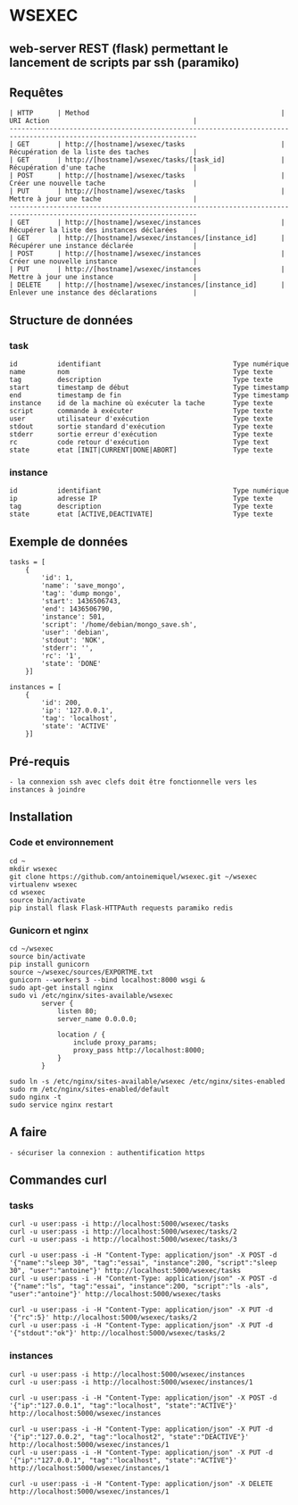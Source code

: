 
# WSEXEC
## web-server REST (flask) permettant le lancement de scripts par ssh (paramiko)

## Requêtes

    | HTTP      | Method                                                | URI Action                                    |
    ---------------------------------------------------------------------------------------------------------------------
    | GET       | http://[hostname]/wsexec/tasks                        | Récupération de la liste des taches           |
    | GET       | http://[hostname]/wsexec/tasks/[task_id]              | Récupération d'une tache                      |
    | POST      | http://[hostname]/wsexec/tasks                        | Créer une nouvelle tache                      |
    | PUT       | http://[hostname]/wsexec/tasks                        | Mettre à jour une tache                       |
    ---------------------------------------------------------------------------------------------------------------------
    | GET       | http://[hostname]/wsexec/instances                    | Récupérer la liste des instances déclarées    |
    | GET       | http://[hostname]/wsexec/instances/[instance_id]      | Récupérer une instance déclarée               |
    | POST      | http://[hostname]/wsexec/instances                    | Créer une nouvelle instance                   |
    | PUT       | http://[hostname]/wsexec/instances                    | Mettre à jour une instance                    |
    | DELETE    | http://[hostname]/wsexec/instances/[instance_id]      | Enlever une instance des déclarations         |

## Structure de données

### task
	id          identifiant                                 Type numérique
	name        nom                                         Type texte
	tag         description                                 Type texte
	start       timestamp de début                          Type timestamp
	end         timestamp de fin                            Type timestamp
	instance    id de la machine où exécuter la tache       Type texte
	script      commande à exécuter                         Type texte
	user        utilisateur d'exécution                     Type texte
	stdout      sortie standard d'exécution                 Type texte
	stderr      sortie erreur d'exécution                   Type texte
	rc          code retour d'exécution                     Type text
	state       etat [INIT|CURRENT|DONE|ABORT]              Type texte

### instance
	id          identifiant                                 Type numérique
	ip          adresse IP                                  Type texte
	tag         description                                 Type texte
	state       etat [ACTIVE,DEACTIVATE]                    Type texte 

## Exemple de données

    tasks = [
        {
            'id': 1,
            'name': 'save_mongo',
            'tag': 'dump mongo',
            'start': 1436506743,
            'end': 1436506790,
            'instance': 501,
            'script': '/home/debian/mongo_save.sh',
            'user': 'debian',
            'stdout': 'NOK',
            'stderr': '',
            'rc': '1',
            'state': 'DONE'
        }]

    instances = [
        {
            'id': 200,
            'ip': '127.0.0.1',
            'tag': 'localhost',
            'state': 'ACTIVE'
        }]

## Pré-requis

	- la connexion ssh avec clefs doit être fonctionnelle vers les instances à joindre

## Installation
### Code et environnement
    cd ~
    mkdir wsexec
    git clone https://github.com/antoinemiquel/wsexec.git ~/wsexec
    virtualenv wsexec
    cd wsexec
    source bin/activate
    pip install flask Flask-HTTPAuth requests paramiko redis
    
### Gunicorn et nginx
    cd ~/wsexec
    source bin/activate
    pip install gunicorn
    source ~/wsexec/sources/EXPORTME.txt
    gunicorn --workers 3 --bind localhost:8000 wsgi &
    sudo apt-get install nginx
    sudo vi /etc/nginx/sites-available/wsexec    
            server {
                listen 80;
                server_name 0.0.0.0;
            
                location / {
                    include proxy_params;
                    proxy_pass http://localhost:8000;
                }
            }
    
    sudo ln -s /etc/nginx/sites-available/wsexec /etc/nginx/sites-enabled
    sudo rm /etc/nginx/sites-enabled/default
    sudo nginx -t
    sudo service nginx restart
    
## A faire
    - sécuriser la connexion : authentification https

## Commandes curl

### tasks
    curl -u user:pass -i http://localhost:5000/wsexec/tasks
    curl -u user:pass -i http://localhost:5000/wsexec/tasks/2
    curl -u user:pass -i http://localhost:5000/wsexec/tasks/3
    
    curl -u user:pass -i -H "Content-Type: application/json" -X POST -d '{"name":"sleep 30", "tag":"essai", "instance":200, "script":"sleep 30", "user":"antoine"}' http://localhost:5000/wsexec/tasks
    curl -u user:pass -i -H "Content-Type: application/json" -X POST -d '{"name":"ls", "tag":"essai", "instance":200, "script":"ls -als", "user":"antoine"}' http://localhost:5000/wsexec/tasks
    
    curl -u user:pass -i -H "Content-Type: application/json" -X PUT -d '{"rc":5}' http://localhost:5000/wsexec/tasks/2
    curl -u user:pass -i -H "Content-Type: application/json" -X PUT -d '{"stdout":"ok"}' http://localhost:5000/wsexec/tasks/2

### instances
    curl -u user:pass -i http://localhost:5000/wsexec/instances
    curl -u user:pass -i http://localhost:5000/wsexec/instances/1
    
    curl -u user:pass -i -H "Content-Type: application/json" -X POST -d '{"ip":"127.0.0.1", "tag":"localhost", "state":"ACTIVE"}' http://localhost:5000/wsexec/instances
    
    curl -u user:pass -i -H "Content-Type: application/json" -X PUT -d '{"ip":"127.0.0.2", "tag":"localhost2", "state":"DEACTIVE"}' http://localhost:5000/wsexec/instances/1
    curl -u user:pass -i -H "Content-Type: application/json" -X PUT -d '{"ip":"127.0.0.1", "tag":"localhost", "state":"ACTIVE"}' http://localhost:5000/wsexec/instances/1
    
    curl -u user:pass -i -H "Content-Type: application/json" -X DELETE http://localhost:5000/wsexec/instances/1
